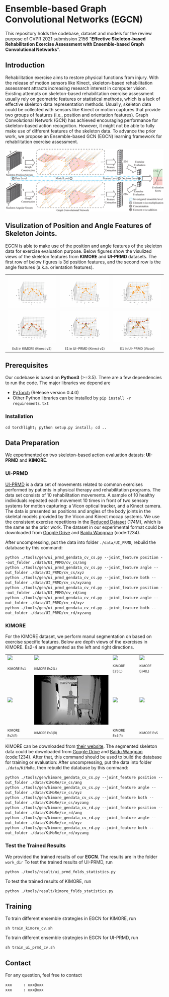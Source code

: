 # Ensemble-based Graph Convolutional Networks (EGCN)
This repository holds the codebase, dataset and models for the review purpose of CVPR 2021 submission 2156 "**Effective Skeleton-based Rehabilitation Exercise Assessment with Ensemble-based Graph Convolutional Networks**".

## Introduction
Rehabilitation exercise aims to restore physical functions from injury. With the release of motion sensors like Kinect, skeleton-based rehabilitation assessment attracts increasing research interest in computer vision. Existing attempts on skeleton-based rehabilitation exercise assessment usually rely on geometric features or statistical methods, which is a lack of effective skeleton data representation methods. Usually, skeleton data could be collected with sensors like Kinect or motion captures that provide two groups of features (i.e., position and orientation features). Graph Convolutional Network (GCN) has achieved encouraging performance for skeleton-based action recognition. However, it might not be able to fully make use of different features of the skeleton data. To advance the prior work, we propose an Ensemble-based GCN (EGCN) learning framework for rehabilitation exercise assessment.

<div align="center">
    <img src="resource/info/ensemble_framework.png">
</div>

## Visulization of Position and Angle Features of Skeleton Joints.
EGCN is able to make use of the position and angle features of the skeleton data for exercise evaluation purpose.
Below figures show the visulized views of the skeleton features from **KIMORE** and **UI-PRMD** datasets. The first row of below figures is 3d position features, and the second row is the angle features (a.k.a. orientation features).

<table style="width:100%; table-layout:fixed;">
  <tr>
    <td><img width="250px" src="resource/samples/pos_kimore.gif"></td>
    <td><img width="250px" src="resource/samples/pos_uiprmd_kinect.gif"></td>
    <td><img width="250px" src="resource/samples/pos_uiprmd_vicon.gif"></td>
  </tr>
    <td><img width="250px" src="resource/samples/ang_kimore.gif"></td>
    <td><img width="250px" src="resource/samples/ang_uiprmd_kinect.gif"></td>
    <td><img width="250px" src="resource/samples/ang_uiprmd_vicon.gif"></td>
  </tr>
  <tr>
    <td style="text-align:center"><font size="1">Es5 in KIMORE (Kinect v2)<font></td>
    <td style="text-align:center"><font size="1">E1 in UI-PRMD (Kinect v2)<font></td>
    <td style="text-align:center"><font size="1">E1 in UI-PRMD (Vicon)<font></td>
  </tr>
</table>

## Prerequisites
Our codebase is based on **Python3** (>=3.5). There are a few dependencies to run the code. The major libraries we depend are
- [PyTorch](http://pytorch.org/) (Release version 0.4.0)
- Other Python libraries can be installed by `pip install -r requirements.txt`

### Installation
```
cd torchlight; python setup.py install; cd ..
```

## Data Preparation

We experimented on two skeleton-based action evaluation datasts: **UI-PRMD** and **KIMORE**.

### UI-PRMD
[UI-PRMD](https://webpages.uidaho.edu/ui-prmd/) is a data set of movements related to common exercises performed by patients in physical therapy and rehabilitation programs. The data set consists of 10 rehabilitation movements. A sample of 10 healthy individuals repeated each movement 10 times in front of two sensory systems for motion capturing: a Vicon optical tracker, and a Kinect camera. The data is presented as positions and angles of the body joints in the skeletal models provided by the Vicon and Kinect mocap systems. We use the consistent exercise repetitions in the [Reduced Dataset](https://webpages.uidaho.edu/ui-prmd/Reduced%20Data.zip) (174M), which is the same as the prior work. The dataset in our experimental format could be downloaded from [Google Drive](https://drive.google.com/file/d/1bGVFdyi-ZaTX9UGBV9EnuuBSS8i1iSqq/view?usp=sharing) and [Baidu Wangpan](https://pan.baidu.com/s/1E6ETUCxDUw1WQiQORNqtYg) (code:1234).

After uncompressing, put the data into folder ```./data/UI_PRMD```, rebuild the database by this command:
```
python ./tools/gen/ui_prmd_gendata_cv_cs.py --joint_feature position --out_folder ./data/UI_PRMD/cv_cs/ang
python ./tools/gen/ui_prmd_gendata_cv_cs.py --joint_feature angle --out_folder ./data/UI_PRMD/cv_cs/xyz
python ./tools/gen/ui_prmd_gendata_cv_cs.py --joint_feature both --out_folder ./data/UI_PRMD/cv_cs/xyzang
python ./tools/gen/ui_prmd_gendata_cv_rd.py --joint_feature position --out_folder ./data/UI_PRMD/cv_rd/ang
python ./tools/gen/ui_prmd_gendata_cv_rd.py --joint_feature angle --out_folder ./data/UI_PRMD/cv_rd/xyz
python ./tools/gen/ui_prmd_gendata_cv_rd.py --joint_feature both --out_folder ./data/UI_PRMD/cv_rd/xyzang
```

### KIMORE
For the KIMORE dataset, we perform manul segmentation on based on exercise specific features. Below are depth views of the exercises in KIMORE. Es2-4 are segmented as the left and right directions.

<table style="width:100%; table-layout:fixed;">
  <tr>
    <td><img width="250px" src="resource/samples/Es1.gif"></td>
    <td><img width="250px" src="resource/samples/Es2_L.gif"></td>
    <td><img width="250px" src="resource/samples/Es3_L.gif"></td>
    <td><img width="250px" src="resource/samples/Es4_L.gif"></td>
  </tr>
  <tr>
    <td><font size="1">KIMORE Es1<font></td>
    <td><font size="1">KIMORE Es2(L)<font></td>
    <td><font size="1">KIMORE Es3(L)<font></td>
    <td><font size="1">KIMORE Es4(L)<font></td>
  </tr>
  <tr>
    <td><img width="250px" src="resource/samples/Es2_R.gif"></td>
    <td><img width="250px" src="resource/samples/Es3_R.gif"></td>
    <td><img width="250px" src="resource/samples/Es4_R.gif"></td>
    <td><img width="250px" src="resource/samples/Es5.gif"></td>
  </tr>
  <tr>
    <td><font size="1">KIMORE Es2(R)<font></td>
    <td><font size="1">KIMORE Es3(R)<font></td>
    <td><font size="1">KIMORE Es4(R)<font></td>
    <td><font size="1">KIMORE Es5<font></td>
  </tr>
</table>

KIMORE can be downloaded from [their website](https://vrai.dii.univpm.it/content/kimore-dataset). The segmented skeleton data could be downloaded from [Google Drive](https://drive.google.com/file/d/15GOEOJFcZDLqC8iEw9t3bi6LGJksc9w8/view?usp=sharing) and [Baidu Wangpan](https://pan.baidu.com/s/1VKRJTvhCxQwIYDdvBT2mYg) (code:1234). After that, this command should be used to build the database for training or evaluation:
After uncompressing, put the data into folder ```./data/KiMoRe```, then rebuild the database by this command:
```
python ./tools/gen/kimore_gendata_cv_cs.py --joint_feature position --out_folder ./data/KiMoRe/cv_cs/ang
python ./tools/gen/kimore_gendata_cv_cs.py --joint_feature angle --out_folder ./data/KiMoRe/cv_cs/xyz
python ./tools/gen/kimore_gendata_cv_cs.py --joint_feature both --out_folder ./data/KiMoRe/cv_cs/xyzang
python ./tools/gen/kimore_gendata_cv_rd.py --joint_feature position --out_folder ./data/KiMoRe/cv_rd/ang
python ./tools/gen/kimore_gendata_cv_rd.py --joint_feature angle --out_folder ./data/KiMoRe/cv_rd/xyz
python ./tools/gen/kimore_gendata_cv_rd.py --joint_feature both --out_folder ./data/KiMoRe/cv_rd/xyzang
```

### Test the Trained Results
We provided the trained results of our **EGCN**. The results are in the folder ``` work_dir ```
To test the trained results of UI-PRMD, run
```
python ./tools/result/ui_prmd_folds_statistics.py
```
To test the trained results of KIMORE, run
```
python ./tools/result/kimore_folds_statistics.py
```

## Training
To train different ensemble strategies in EGCN for KIMORE, run
```
sh train_kimore_cv.sh
```

To train different ensemble strategies in EGCN for UI-PRMD, run
```
sh train_ui_prmd_cv.sh
```

## Contact
For any question, feel free to contact
```
xxx     : xxx@xxx
xxx     : xxx@xxx
```
